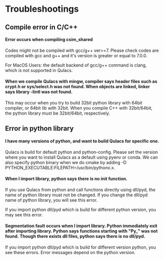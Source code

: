 

# Troubleshootings

## Compile error in C/C++

#### Error occurs when compiling csim_shared
Codes might not be compiled with gcc/g++ ver>=7.
Please check codes are compiled with gcc and g++ and it's version is greater or equal to 7.0.0.

For MacOS Users: the default backend of gcc/g++ command is clang, which is not supported in Qulacs.

#### When we compile Qulacs with mingw, compiler says header files such as crypt.h or sys/select.h was not found. When objects are linked, linker says library -lintl was not found.

This may occur when you try to build 32bit python library with 64bit compiler, or 64bit lib with 32bit.
When you compile C++ with 32bit/64bit, the python library must be 32bit/64bit, respectively.

## Error in python library

#### I have many versions of python, and want to build Qulacs for specific one.

Qulacs is build for default python and python-config. Please set the version where you want to install Qulacs as a default using pyenv or conda.
We can also specify python binary when we do cmake by adding -D PYTHON_EXECUTABLE:FILEPATH=/usr/bin/pythonx.x.

#### When I import library, python says there is no init function.
If you use Qulacs from python and call functions directly using dll/pyd, the name of python library must not be changed. 
If you change the dll/pyd name of python library, you will see this error.

If you import python dll/pyd which is build for different python version, you may see this error.

#### Segmentation fault occurs when I import library. Python immediately exit after importing library. Python says functions starting with "Py_" was not found. Though there exists dll files, python says there is no dll/pyd. 

If you import python dll/pyd which is build for different version python, you see these errors.
Error messages depend on the python version.



